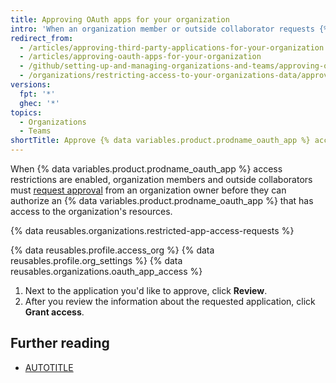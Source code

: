 ```yaml
---
title: Approving OAuth apps for your organization
intro: 'When an organization member or outside collaborator requests {% data variables.product.prodname_oauth_app %} access to organization resources, organization owners can approve or deny the request.'
redirect_from:
  - /articles/approving-third-party-applications-for-your-organization
  - /articles/approving-oauth-apps-for-your-organization
  - /github/setting-up-and-managing-organizations-and-teams/approving-oauth-apps-for-your-organization
  - /organizations/restricting-access-to-your-organizations-data/approving-oauth-apps-for-your-organization
versions:
  fpt: '*'
  ghec: '*'
topics:
  - Organizations
  - Teams
shortTitle: Approve {% data variables.product.prodname_oauth_app %} access
---
```

When {% data variables.product.prodname_oauth_app %} access restrictions are enabled, organization members and outside collaborators must [request approval](/account-and-profile/setting-up-and-managing-your-personal-account-on-github/managing-your-membership-in-organizations/requesting-organization-approval-for-oauth-apps) from an organization owner before they can authorize an {% data variables.product.prodname_oauth_app %} that has access to the organization's resources.

{% data reusables.organizations.restricted-app-access-requests %}

{% data reusables.profile.access_org %}
{% data reusables.profile.org_settings %}
{% data reusables.organizations.oauth_app_access %}
1. Next to the application you'd like to approve, click **Review**.
1. After you review the information about the requested application, click **Grant access**.

## Further reading

* [AUTOTITLE](/organizations/managing-oauth-access-to-your-organizations-data/about-oauth-app-access-restrictions)
